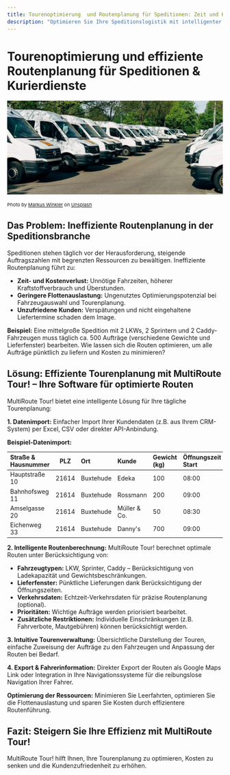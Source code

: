 ```yaml
---
title: Tourenoptimierung  und Routenplanung für Speditionen: Zeit und Kosten sparen
description: "Optimieren Sie Ihre Speditionslogistik mit intelligenter Tourenplanung. Effiziente Routen, maximale Auslastung & zufriedene Kunden mit MultiRoute Tour!"
---
```


# Tourenoptimierung und effiziente Routenplanung für Speditionen & Kurierdienste

![Speditionsfahrzeuge für die Routenplanung](assets/sprinter.jpg "Moderne Speditionsflotte im Einsatz")

<div style="font-size: 11px">Photo by <a href="https://unsplash.com/@markuswinkler?utm_source=unsplash&utm_medium=referral&utm_content=creditCopyText">Markus Winkler</a> on <a href="https://unsplash.com/s/photos/fleet?utm_source=unsplash&utm_medium=referral&utm_content=creditCopyText">Unsplash</a></div>

## Das Problem: Ineffiziente Routenplanung in der Speditionsbranche

Speditionen stehen täglich vor der Herausforderung, steigende Auftragszahlen mit begrenzten Ressourcen zu bewältigen. Ineffiziente Routenplanung führt zu:

* **Zeit- und Kostenverlust:** Unnötige Fahrzeiten, höherer Kraftstoffverbrauch und Überstunden.
* **Geringere Flottenauslastung:** Ungenutztes Optimierungspotenzial bei Fahrzeugauswahl und Tourenplanung.
* **Unzufriedene Kunden:** Verspätungen und nicht eingehaltene Liefertermine schaden dem Image.

**Beispiel:** Eine mittelgroße Spedition mit 2 LKWs, 2 Sprintern und 2 Caddy-Fahrzeugen muss täglich ca. 500 Aufträge (verschiedene Gewichte und Lieferfenster) bearbeiten. Wie lassen sich die Routen optimieren, um alle Aufträge pünktlich zu liefern und Kosten zu minimieren?

## Lösung: Effiziente Tourenplanung mit MultiRoute Tour! – Ihre Software für optimierte Routen

MultiRoute Tour! bietet eine intelligente Lösung für Ihre tägliche Tourenplanung:

**1. Datenimport:** Einfacher Import Ihrer Kundendaten (z.B. aus Ihrem CRM-System) per Excel, CSV oder direkter API-Anbindung.

**Beispiel-Datenimport:**

| Straße & Hausnummer | PLZ | Ort | Kunde | Gewicht (kg) | Öffnungszeit Start | Öffnungszeit Ende | Priorität | Besondere Hinweise |
| :-------------------- | :-: | :---------- | :------------- | :------------- | :------------------ | :---------------- | :-------- | :------------------ |
| Hauptstraße 10 | 21614 | Buxtehude | Edeka | 100 | 08:00 | 20:00 | Hoch | Kühltransport erforderlich |
| Bahnhofsweg 11 | 21614 | Buxtehude | Rossmann | 200 | 09:00 | 18:00 | Mittel | |
| Amselgasse 20 | 21614 | Buxtehude | Müller & Co. | 50 | 08:30 | 12:30 | Niedrig | |
| Eichenweg 33 | 21614 | Buxtehude | Danny's | 700 | 09:00 | 10:30 | Hoch | |

**2. Intelligente Routenberechnung:** MultiRoute Tour! berechnet optimale Routen unter Berücksichtigung von:

* **Fahrzeugtypen:** LKW, Sprinter, Caddy – Berücksichtigung von Ladekapazität und Gewichtsbeschränkungen.
* **Lieferfenster:** Pünktliche Lieferungen dank Berücksichtigung der Öffnungszeiten.
* **Verkehrsdaten:** Echtzeit-Verkehrsdaten für präzise Routenplanung (optional).
* **Prioritäten:** Wichtige Aufträge werden priorisiert bearbeitet.
* **Zusätzliche Restriktionen:** Individuelle Einschränkungen (z.B. Fahrverbote, Mautgebühren) können berücksichtigt werden.

**3. Intuitive Tourenverwaltung:** Übersichtliche Darstellung der Touren, einfache Zuweisung der Aufträge zu den Fahrzeugen und Anpassung der Routen bei Bedarf.

**4. Export & Fahrerinformation:** Direkter Export der Routen als Google Maps Link oder Integration in Ihre Navigationssysteme für die reibungslose Navigation Ihrer Fahrer.

**Optimierung der Ressourcen:** Minimieren Sie Leerfahrten, optimieren Sie die Flottenauslastung und sparen Sie Kosten durch effizientere Routenführung.

## Fazit: Steigern Sie Ihre Effizienz mit MultiRoute Tour!

MultiRoute Tour! hilft Ihnen, Ihre Tourenplanung zu optimieren, Kosten zu senken und die Kundenzufriedenheit zu erhöhen.

